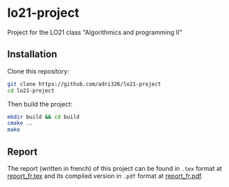 # lo21-project

Project for the LO21 class "Algorithmics and programming II"

## Installation

Clone this repository:

```sh
git clone https://github.com/adri326/lo21-project
cd lo21-project
```

Then build the project:

```sh
mkdir build && cd build
cmake ..
make
```

## Report

The report (written in french) of this project can be found in `.tex` format at [report_fr.tex](./report_fr.tex) and its compiled version in `.pdf` format at [report_fr.pdf](./report_fr.pdf).
